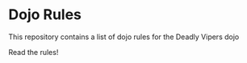 Dojo Rules
==========

This repository contains a list of dojo rules for the Deadly Vipers dojo

Read the rules!